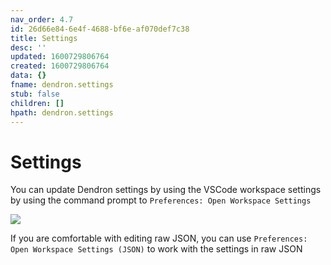 ```yaml
---
nav_order: 4.7
id: 26d66e84-6e4f-4688-bf6e-af070def7c38
title: Settings
desc: ''
updated: 1600729806764
created: 1600729806764
data: {}
fname: dendron.settings
stub: false
children: []
hpath: dendron.settings
---
```

# Settings

You can update Dendron settings by using the VSCode workspace settings by using the command prompt to `Preferences: Open Workspace Settings`

<a href="https://www.loom.com/share/2d8eaeb6fddf4c76a390d3894b497435"> 
<img style="" src="https://cdn.loom.com/sessions/thumbnails/2d8eaeb6fddf4c76a390d3894b497435-with-play.gif"> </a>

If you are comfortable with editing raw JSON, you can use `Preferences: Open Workspace Settings (JSON)` to work with the settings in raw JSON
